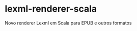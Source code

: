 lexml-renderer-scala
====================

Novo renderer Lexml em Scala para EPUB e outros formatos
